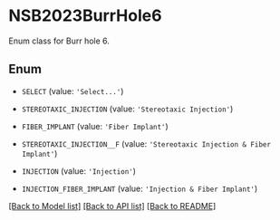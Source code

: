 # NSB2023BurrHole6

Enum class for Burr hole 6.

## Enum

* `SELECT` (value: `'Select...'`)

* `STEREOTAXIC_INJECTION` (value: `'Stereotaxic Injection'`)

* `FIBER_IMPLANT` (value: `'Fiber Implant'`)

* `STEREOTAXIC_INJECTION__F` (value: `'Stereotaxic Injection & Fiber Implant'`)

* `INJECTION` (value: `'Injection'`)

* `INJECTION_FIBER_IMPLANT` (value: `'Injection & Fiber Implant'`)

[[Back to Model list]](../README.md#documentation-for-models) [[Back to API list]](../README.md#documentation-for-api-endpoints) [[Back to README]](../README.md)


